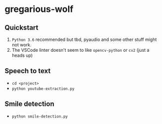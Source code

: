 # gregarious-wolf

## Quickstart
1. `Python 3.6` recommended but tbd, pyaudio and some other stuff might not work.
2. The VSCode linter doesn't seem to like `opencv-python` or `cv2` (just a heads up)

## Speech to text
- `cd <project>`
- `python youtube-extraction.py`

## Smile detection
- `python smile-detection.py`
